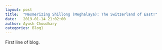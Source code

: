 ```yaml
---
layout: post
title:  "Mesmerizing Shillong (Meghalaya): The Switzerland of East!"
date:   2019-01-14 21:02:00
author: Ayush Choudhary
categories: Blog1
---
```


First line of blog.
